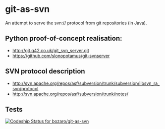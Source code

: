 git-as-svn
==========

An attempt to serve the svn:// protocol from git repositories (in Java).

## Python proof-of-concept realisation:

 * http://git.q42.co.uk/git_svn_server.git
 * https://github.com/slonopotamus/git-svnserver

## SVN protocol description

 * http://svn.apache.org/repos/asf/subversion/trunk/subversion/libsvn_ra_svn/protocol
 * http://svn.apache.org/repos/asf/subversion/trunk/notes/

## Tests

[ ![Codeship Status for bozaro/git-as-svn](https://www.codeship.io/projects/b2d8c8a0-0551-0132-6e2b-32730fef382b/status)](https://www.codeship.io/projects/30865)